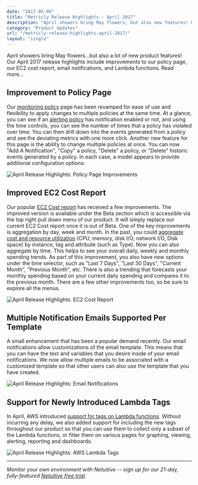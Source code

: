 ```yaml
---
date: "2017-05-09"
title: "Metricly Release Highlights – April 2017"
description: "April showers bring May flowers, but also new features! Our April releases include improvements to our policy page, EC2 cost report, and Lambda functions."
category: "Product Updates"
url: "/metricly-release-highlights-april-2017/"
layout: "single"
---
```




April showers bring May flowers...but also a lot of new product features! Our April 2017 release highlights include improvements to our policy page, our EC2 cost report, email notifications, and Lambda functions. Read more...

Improvement to Policy Page
--------------------------

Our [monitoring policy](/policy-page-upgrades) page has been revamped for ease of use and flexibility to apply changes to multiple policies at the same time. At a glance, you can see if an [alerting policy](/effective-monitoring-alert-rules) has notification enabled or not, and using the time controls, you can see the number of times that a policy has violated over time. You can then drill down into the events generated from a policy and see the deviating metrics with one more click. Another new feature for this page is the ability to change multiple policies at once. You can now "Add A Notification", "Copy" a policy, "Delete" a policy, or "Delete" historic events generated by a policy. In each case, a model appears to provide additional configuration options:

![April Release Highlights: Policy Page Improvements](https://s3-us-west-2.amazonaws.com/com-netuitive-app-usw2-public/wp-content/uploads/2017/07/addNotification.png)

Improved EC2 Cost Report
------------------------

Our popular [EC2 Cost report](/ec2-cost-analysis-recommendations) has received a few improvements. The improved version is available under the Beta section which is accessible via the top right pull down menu of our product. It will simply replace our current EC2 Cost report once it is out of Beta. One of the key improvements is aggregation by day, week and month. In the past, you could [aggregate cost and resource utilization](/view-manage-individual-aws-ec2-costs) (CPU, memory, disk I/O, network I/O, Disk space) by instance, tag and attribute (such as Type). Now you can also aggregate by time. This helps to see your overall daily, weekly and monthly spending trends. As part of this improvement, you also have new options under the time selector, such as "Last 7 Days", "Last 30 Days", "Current Month", "Previous Month", etc. There is also a trending that forecasts your monthly spending based on your current daily spending and compares it to the previous month. There are a few other improvements too, so be sure to explore all the menus.

![April Release Highlights: EC2 Cost Report](https://s3-us-west-2.amazonaws.com/com-netuitive-app-usw2-public/wp-content/uploads/2017/07/costReport.png)

Multiple Notification Emails Supported Per Template
---------------------------------------------------

A small enhancement that has been a popular demand recently. Our email notifications allow customizations of the email template. This means that you can have the text and variables that you desire inside of your email notifications. We now allow multiple emails to be associated with a customized template so that other users can also use the template that you have created.

![April Release Highlights: Email Notifications](https://s3-us-west-2.amazonaws.com/com-netuitive-app-usw2-public/wp-content/uploads/2017/07/emailImprovement.png)

Support for Newly Introduced Lambda Tags
----------------------------------------

In April, AWS introduced [support for tags on Lambda functions](/monitoring-aws-lambdas-with-metricly/). Without incurring any delay, we also added support for including the new tags throughout our product so that you can use them to collect only a subset of the Lambda functions, or filter them on various pages for graphing, viewing, alerting, reporting and dashboards.

![April Release Highlights: AWS Lambda Tags](https://s3-us-west-2.amazonaws.com/com-netuitive-app-usw2-public/wp-content/uploads/2017/07/LambdaUpdate.png)

* * * * *

*Monitor your own environment with Netuitive -- sign up for our 21-day, fully-featured [Netuitive free trial](/signup).*
